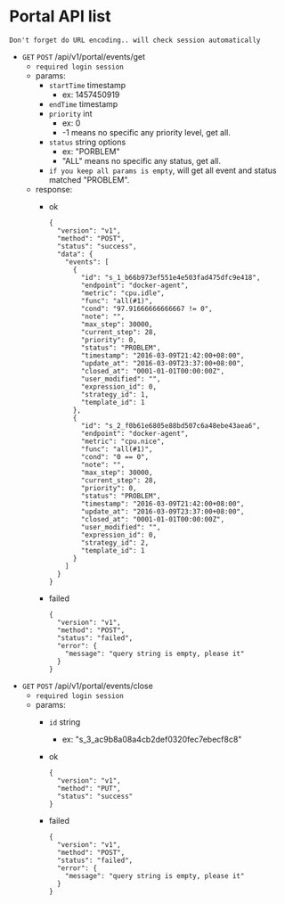 # Portal API list
`Don't forget do URL encoding.. will check session automatically`
* `GET` `POST` /api/v1/portal/events/get
  * `required login session`
  * params:
    * `startTime` timestamp
      * ex: 1457450919
    * `endTime` timestamp
    * `priority` int
      * ex: 0
      * -1 means no specific any priority level, get all.
    * `status` string options
      * ex: "PORBLEM"
      * "ALL" means no specific any status, get all.
    * `if you keep all params is empty`, will get all event and status matched "PROBLEM".
  * response:
    * ok

      ```
      {
        "version": "v1",
        "method": "POST",
        "status": "success",
        "data": {
          "events": [
            {
              "id": "s_1_b66b973ef551e4e503fad475dfc9e418",
              "endpoint": "docker-agent",
              "metric": "cpu.idle",
              "func": "all(#1)",
              "cond": "97.91666666666667 != 0",
              "note": "",
              "max_step": 30000,
              "current_step": 28,
              "priority": 0,
              "status": "PROBLEM",
              "timestamp": "2016-03-09T21:42:00+08:00",
              "update_at": "2016-03-09T23:37:00+08:00",
              "closed_at": "0001-01-01T00:00:00Z",
              "user_modified": "",
              "expression_id": 0,
              "strategy_id": 1,
              "template_id": 1
            },
            {
              "id": "s_2_f0b61e6805e88bd507c6a48ebe43aea6",
              "endpoint": "docker-agent",
              "metric": "cpu.nice",
              "func": "all(#1)",
              "cond": "0 == 0",
              "note": "",
              "max_step": 30000,
              "current_step": 28,
              "priority": 0,
              "status": "PROBLEM",
              "timestamp": "2016-03-09T21:42:00+08:00",
              "update_at": "2016-03-09T23:37:00+08:00",
              "closed_at": "0001-01-01T00:00:00Z",
              "user_modified": "",
              "expression_id": 0,
              "strategy_id": 2,
              "template_id": 1
            }
          ]
        }
      }
      ```
    * failed

      ```
      {
        "version": "v1",
        "method": "POST",
        "status": "failed",
        "error": {
          "message": "query string is empty, please it"
        }
      }
      ```
* `GET` `POST` /api/v1/portal/events/close
  * `required login session`
  * params:
    * `id` string
      * ex: "s_3_ac9b8a08a4cb2def0320fec7ebecf8c8"
    * ok

      ```
      {
        "version": "v1",
        "method": "PUT",
        "status": "success"
      }
      ```
    * failed

      ```
      {
        "version": "v1",
        "method": "POST",
        "status": "failed",
        "error": {
          "message": "query string is empty, please it"
        }
      }
      ```
